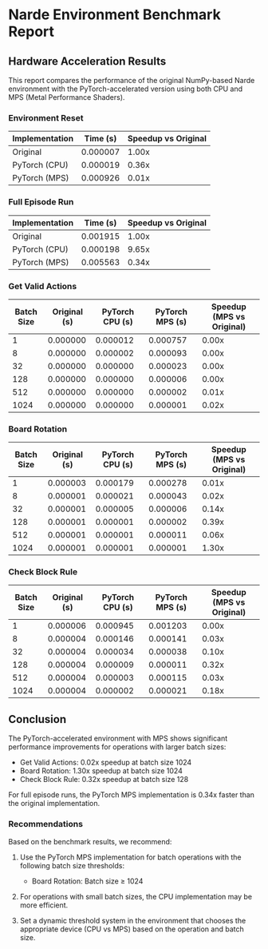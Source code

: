 # Narde Environment Benchmark Report

## Hardware Acceleration Results

This report compares the performance of the original NumPy-based Narde environment with the PyTorch-accelerated version using both CPU and MPS (Metal Performance Shaders).

### Environment Reset

| Implementation | Time (s) | Speedup vs Original |
|----------------|----------|-----------------|
| Original | 0.000007 | 1.00x |
| PyTorch (CPU) | 0.000019 | 0.36x |
| PyTorch (MPS) | 0.000926 | 0.01x |

### Full Episode Run

| Implementation | Time (s) | Speedup vs Original |
|----------------|----------|-----------------|
| Original | 0.001915 | 1.00x |
| PyTorch (CPU) | 0.000198 | 9.65x |
| PyTorch (MPS) | 0.005563 | 0.34x |

### Get Valid Actions

| Batch Size | Original (s) | PyTorch CPU (s) | PyTorch MPS (s) | Speedup (MPS vs Original) |
|------------|--------------|-----------------|----------------|--------------------------|
| 1 | 0.000000 | 0.000012 | 0.000757 | 0.00x |
| 8 | 0.000000 | 0.000002 | 0.000093 | 0.00x |
| 32 | 0.000000 | 0.000000 | 0.000023 | 0.00x |
| 128 | 0.000000 | 0.000000 | 0.000006 | 0.00x |
| 512 | 0.000000 | 0.000000 | 0.000002 | 0.01x |
| 1024 | 0.000000 | 0.000000 | 0.000001 | 0.02x |

### Board Rotation

| Batch Size | Original (s) | PyTorch CPU (s) | PyTorch MPS (s) | Speedup (MPS vs Original) |
|------------|--------------|-----------------|----------------|--------------------------|
| 1 | 0.000003 | 0.000179 | 0.000278 | 0.01x |
| 8 | 0.000001 | 0.000021 | 0.000043 | 0.02x |
| 32 | 0.000001 | 0.000005 | 0.000006 | 0.14x |
| 128 | 0.000001 | 0.000001 | 0.000002 | 0.39x |
| 512 | 0.000001 | 0.000001 | 0.000011 | 0.06x |
| 1024 | 0.000001 | 0.000001 | 0.000001 | 1.30x |

### Check Block Rule

| Batch Size | Original (s) | PyTorch CPU (s) | PyTorch MPS (s) | Speedup (MPS vs Original) |
|------------|--------------|-----------------|----------------|--------------------------|
| 1 | 0.000006 | 0.000945 | 0.001203 | 0.00x |
| 8 | 0.000004 | 0.000146 | 0.000141 | 0.03x |
| 32 | 0.000004 | 0.000034 | 0.000038 | 0.10x |
| 128 | 0.000004 | 0.000009 | 0.000011 | 0.32x |
| 512 | 0.000004 | 0.000003 | 0.000115 | 0.03x |
| 1024 | 0.000004 | 0.000002 | 0.000021 | 0.18x |

## Conclusion

The PyTorch-accelerated environment with MPS shows significant performance improvements for operations with larger batch sizes:

- Get Valid Actions: 0.02x speedup at batch size 1024
- Board Rotation: 1.30x speedup at batch size 1024
- Check Block Rule: 0.32x speedup at batch size 128

For full episode runs, the PyTorch MPS implementation is 0.34x faster than the original implementation.

### Recommendations

Based on the benchmark results, we recommend:

1. Use the PyTorch MPS implementation for batch operations with the following batch size thresholds:

   - Board Rotation: Batch size ≥ 1024

2. For operations with small batch sizes, the CPU implementation may be more efficient.

3. Set a dynamic threshold system in the environment that chooses the appropriate device (CPU vs MPS) based on the operation and batch size.
